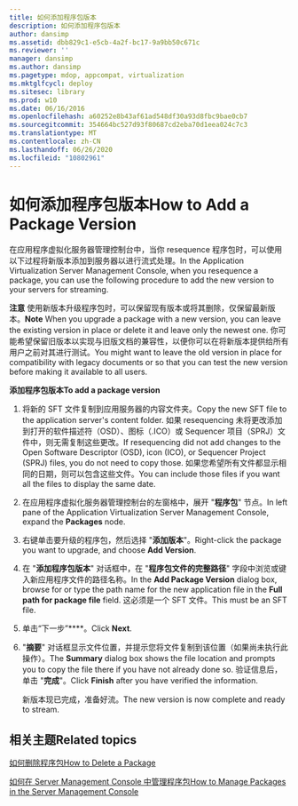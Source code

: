 ```yaml
---
title: 如何添加程序包版本
description: 如何添加程序包版本
author: dansimp
ms.assetid: dbb829c1-e5cb-4a2f-bc17-9a9bb50c671c
ms.reviewer: ''
manager: dansimp
ms.author: dansimp
ms.pagetype: mdop, appcompat, virtualization
ms.mktglfcycl: deploy
ms.sitesec: library
ms.prod: w10
ms.date: 06/16/2016
ms.openlocfilehash: a60252e8b43af61ad548df30a93d8fbc9bae0cb7
ms.sourcegitcommit: 354664bc527d93f80687cd2eba70d1eea024c7c3
ms.translationtype: MT
ms.contentlocale: zh-CN
ms.lasthandoff: 06/26/2020
ms.locfileid: "10802961"
---
```

# <span data-ttu-id="ae358-103">如何添加程序包版本</span><span class="sxs-lookup"><span data-stu-id="ae358-103">How to Add a Package Version</span></span>


<span data-ttu-id="ae358-104">在应用程序虚拟化服务器管理控制台中，当你 resequence 程序包时，可以使用以下过程将新版本添加到服务器以进行流式处理。</span><span class="sxs-lookup"><span data-stu-id="ae358-104">In the Application Virtualization Server Management Console, when you resequence a package, you can use the following procedure to add the new version to your servers for streaming.</span></span>

<span data-ttu-id="ae358-105">**注意** 使用新版本升级程序包时，可以保留现有版本或将其删除，仅保留最新版本。</span><span class="sxs-lookup"><span data-stu-id="ae358-105">**Note** When you upgrade a package with a new version, you can leave the existing version in place or delete it and leave only the newest one.</span></span> <span data-ttu-id="ae358-106">你可能希望保留旧版本以实现与旧版文档的兼容性，以便你可以在将新版本提供给所有用户之前对其进行测试。</span><span class="sxs-lookup"><span data-stu-id="ae358-106">You might want to leave the old version in place for compatibility with legacy documents or so that you can test the new version before making it available to all users.</span></span>

 

**<span data-ttu-id="ae358-107">添加程序包版本</span><span class="sxs-lookup"><span data-stu-id="ae358-107">To add a package version</span></span>**

1.  <span data-ttu-id="ae358-108">将新的 SFT 文件复制到应用服务器的内容文件夹。</span><span class="sxs-lookup"><span data-stu-id="ae358-108">Copy the new SFT file to the application server's content folder.</span></span> <span data-ttu-id="ae358-109">如果 resequencing 未将更改添加到打开的软件描述符（OSD）、图标（.ICO）或 Sequencer 项目（SPRJ）文件中，则无需复制这些更改。</span><span class="sxs-lookup"><span data-stu-id="ae358-109">If resequencing did not add changes to the Open Software Descriptor (OSD), icon (ICO), or Sequencer Project (SPRJ) files, you do not need to copy those.</span></span> <span data-ttu-id="ae358-110">如果您希望所有文件都显示相同的日期，则可以包含这些文件。</span><span class="sxs-lookup"><span data-stu-id="ae358-110">You can include those files if you want all the files to display the same date.</span></span>

2.  <span data-ttu-id="ae358-111">在应用程序虚拟化服务器管理控制台的左窗格中，展开 "**程序包**" 节点。</span><span class="sxs-lookup"><span data-stu-id="ae358-111">In left pane of the Application Virtualization Server Management Console, expand the **Packages** node.</span></span>

3.  <span data-ttu-id="ae358-112">右键单击要升级的程序包，然后选择 "**添加版本**"。</span><span class="sxs-lookup"><span data-stu-id="ae358-112">Right-click the package you want to upgrade, and choose **Add Version**.</span></span>

4.  <span data-ttu-id="ae358-113">在 "**添加程序包版本**" 对话框中，在 "**程序包文件的完整路径**" 字段中浏览或键入新应用程序文件的路径名称。</span><span class="sxs-lookup"><span data-stu-id="ae358-113">In the **Add Package Version** dialog box, browse for or type the path name for the new application file in the **Full path for package file** field.</span></span> <span data-ttu-id="ae358-114">这必须是一个 SFT 文件。</span><span class="sxs-lookup"><span data-stu-id="ae358-114">This must be an SFT file.</span></span>

5.  <span data-ttu-id="ae358-115">单击“下一步”\*\*\*\*。</span><span class="sxs-lookup"><span data-stu-id="ae358-115">Click **Next**.</span></span>

6.  <span data-ttu-id="ae358-116">"**摘要**" 对话框显示文件位置，并提示您将文件复制到该位置（如果尚未执行此操作）。</span><span class="sxs-lookup"><span data-stu-id="ae358-116">The **Summary** dialog box shows the file location and prompts you to copy the file there if you have not already done so.</span></span> <span data-ttu-id="ae358-117">验证信息后，单击 "**完成**"。</span><span class="sxs-lookup"><span data-stu-id="ae358-117">Click **Finish** after you have verified the information.</span></span>

    <span data-ttu-id="ae358-118">新版本现已完成，准备好流。</span><span class="sxs-lookup"><span data-stu-id="ae358-118">The new version is now complete and ready to stream.</span></span>

## <span data-ttu-id="ae358-119">相关主题</span><span class="sxs-lookup"><span data-stu-id="ae358-119">Related topics</span></span>


[<span data-ttu-id="ae358-120">如何删除程序包</span><span class="sxs-lookup"><span data-stu-id="ae358-120">How to Delete a Package</span></span>](how-to-delete-a-packageserver.md)

[<span data-ttu-id="ae358-121">如何在 Server Management Console 中管理程序包</span><span class="sxs-lookup"><span data-stu-id="ae358-121">How to Manage Packages in the Server Management Console</span></span>](how-to-manage-packages-in-the-server-management-console.md)

 

 





